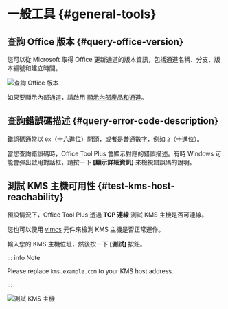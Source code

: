 # 一般工具 {#general-tools}

## 查詢 Office 版本 {#query-office-version}

您可以從 Microsoft 取得 Office 更新通道的版本資訊，包括通道名稱、分支、版本編號和建立時間。

![查詢 Office 版本](/images/zh-tw/toolbox/query-office-update-channel.webp)

如果要顯示內部通道，請啟用 [顯示內部產品和通道](/zh-tw/usage/settings.md#display-internal-products-and-channels)。

## 查詢錯誤碼描述 {#query-error-code-description}

錯誤碼通常以 `0x`（十六進位）開頭，或者是普通數字，例如 `2`（十進位）。

當您查詢錯誤碼時，Office Tool Plus 會顯示對應的錯誤描述。有時 Windows 可能會彈出啟用對話框，請按一下 **[顯示詳細資訊]** 來檢視錯誤碼的說明。

## 測試 KMS 主機可用性 {#test-kms-host-reachability}

預設情況下，Office Tool Plus 透過 **TCP 連線** 測試 KMS 主機是否可連線。

您也可以使用 [vlmcs](https://download.coolhub.top/Extensions/Components/) 元件來檢測 KMS 主機是否正常運作。

輸入您的 KMS 主機位址，然後按一下 **[測試]** 按鈕。

::: info Note

Please replace `kms.example.com` to your KMS host address.

:::

![測試 KMS 主機](/images/zh-tw/toolbox/test-kms.webp)
